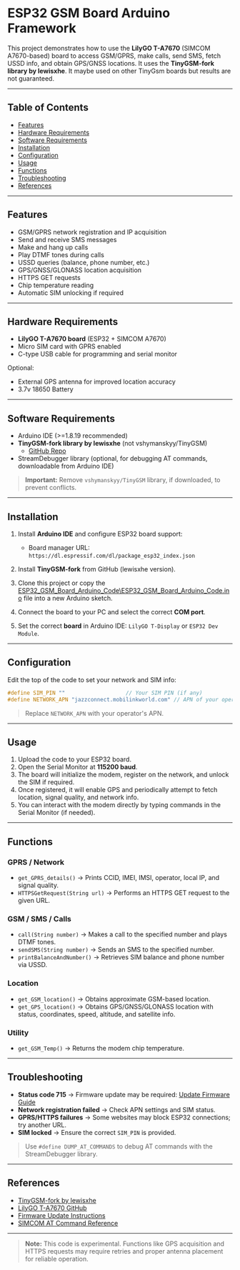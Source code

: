 # ESP32 GSM Board Arduino Framework

This project demonstrates how to use the **LilyGO T-A7670** (SIMCOM A7670-based) board to access GSM/GPRS, make calls, send SMS, fetch USSD info, and obtain GPS/GNSS locations. It uses the **TinyGSM-fork library by lewisxhe**. It maybe used on other TinyGsm boards but results are not guaranteed.

---

## Table of Contents

* [Features](#features)
* [Hardware Requirements](#hardware-requirements)
* [Software Requirements](#software-requirements)
* [Installation](#installation)
* [Configuration](#configuration)
* [Usage](#usage)
* [Functions](#functions)
* [Troubleshooting](#troubleshooting)
* [References](#references)

---

## Features

* GSM/GPRS network registration and IP acquisition
* Send and receive SMS messages
* Make and hang up calls
* Play DTMF tones during calls
* USSD queries (balance, phone number, etc.)
* GPS/GNSS/GLONASS location acquisition
* HTTPS GET requests
* Chip temperature reading
* Automatic SIM unlocking if required

---

## Hardware Requirements

* **LilyGO T-A7670 board** (ESP32 + SIMCOM A7670)
* Micro SIM card with GPRS enabled
* C-type USB cable for programming and serial monitor

Optional:

* External GPS antenna for improved location accuracy
* 3.7v 18650 Battery

---

## Software Requirements

* Arduino IDE (>=1.8.19 recommended)
* **TinyGSM-fork library by lewisxhe** (not vshymanskyy/TinyGSM)
  * [GitHub Repo](https://github.com/lewisxhe/TinyGSM-fork)
* StreamDebugger library (optional, for debugging AT commands, downloadable from Arduino IDE)

> **Important:** Remove `vshymanskyy/TinyGSM` library, if downloaded, to prevent conflicts.

---

## Installation

1. Install **Arduino IDE** and configure ESP32 board support:

   * Board manager URL: `https://dl.espressif.com/dl/package_esp32_index.json`
2. Install **TinyGSM-fork** from GitHub (lewisxhe version).
3. Clone this project or copy the [ESP32_GSM_Board_Arduino_Code\ESP32_GSM_Board_Arduino_Code.ino](ESP32_GSM_Board_Arduino_Code\ESP32_GSM_Board_Arduino_Code.ino) file into a new Arduino sketch.
4. Connect the board to your PC and select the correct **COM port**.
5. Set the correct **board** in Arduino IDE: `LilyGO T-Display` or `ESP32 Dev Module`.

---

## Configuration

Edit the top of the code to set your network and SIM info:

```cpp
#define SIM_PIN ""                   // Your SIM PIN (if any)
#define NETWORK_APN "jazzconnect.mobilinkworld.com" // APN of your operator

```

> Replace `NETWORK_APN` with your operator's APN.

---

## Usage

1. Upload the code to your ESP32 board.
2. Open the Serial Monitor at **115200 baud**.
3. The board will initialize the modem, register on the network, and unlock the SIM if required.
4. Once registered, it will enable GPS and periodically attempt to fetch location, signal quality, and network info.
5. You can interact with the modem directly by typing commands in the Serial Monitor (if needed).

---

## Functions

### GPRS / Network

* `get_GPRS_details()` → Prints CCID, IMEI, IMSI, operator, local IP, and signal quality.
* `HTTPSGetRequest(String url)` → Performs an HTTPS GET request to the given URL.

### GSM / SMS / Calls

* `call(String number)` → Makes a call to the specified number and plays DTMF tones.
* `sendSMS(String number)` → Sends an SMS to the specified number.
* `printBalanceAndNumber()` → Retrieves SIM balance and phone number via USSD.

### Location

* `get_GSM_location()` → Obtains approximate GSM-based location.
* `get_GPS_location()` → Obtains GPS/GNSS/GLONASS location with status, coordinates, speed, altitude, and satellite info.

### Utility

* `get_GSM_Temp()` → Returns the modem chip temperature.

---

## Troubleshooting

* **Status code 715** → Firmware update may be required:
  [Update Firmware Guide](https://github.com/Xinyuan-LilyGO/LilyGO-T-A76XX/blob/main/docs/update_fw.md)
* **Network registration failed** → Check APN settings and SIM status.
* **GPRS/HTTPS failures** → Some websites may block ESP32 connections; try another URL.
* **SIM locked** → Ensure the correct `SIM_PIN` is provided.

> Use `#define DUMP_AT_COMMANDS` to debug AT commands with the StreamDebugger library.

---

## References

* [TinyGSM-fork by lewisxhe](https://github.com/lewisxhe/TinyGSM-fork)
* [LilyGO T-A7670 GitHub](https://github.com/Xinyuan-LilyGO/LilyGO-T-A76XX)
* [Firmware Update Instructions](https://github.com/Xinyuan-LilyGO/LilyGO-T-A76XX/blob/main/docs/update_fw.md)
* [SIMCOM AT Command Reference](https://simcom.ee/documents/SIMCOM%20Module%20AT%20Command%20Manual/)

---

> **Note:** This code is experimental. Functions like GPS acquisition and HTTPS requests may require retries and proper antenna placement for reliable operation.
